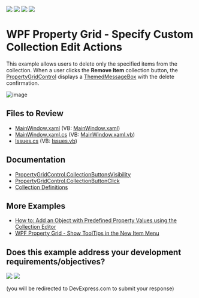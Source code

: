 <!-- default badges list -->
![](https://img.shields.io/endpoint?url=https://codecentral.devexpress.com/api/v1/VersionRange/556756726/22.2.1%2B)
[![](https://img.shields.io/badge/Open_in_DevExpress_Support_Center-FF7200?style=flat-square&logo=DevExpress&logoColor=white)](https://supportcenter.devexpress.com/ticket/details/T1123398)
[![](https://img.shields.io/badge/📖_How_to_use_DevExpress_Examples-e9f6fc?style=flat-square)](https://docs.devexpress.com/GeneralInformation/403183)
[![](https://img.shields.io/badge/💬_Leave_Feedback-feecdd?style=flat-square)](#does-this-example-address-your-development-requirementsobjectives)
<!-- default badges end -->
# WPF Property Grid - Specify Custom Collection Edit Actions

This example allows users to delete only the specified items from the collection. When a user clicks the **Remove Item** collection button, the [PropertyGridControl](https://docs.devexpress.com/WPF/DevExpress.Xpf.PropertyGrid.PropertyGridControl) displays a [ThemedMessageBox](https://docs.devexpress.com/WPF/DevExpress.Xpf.Core.ThemedMessageBox) with the delete confirmation.

![image](https://user-images.githubusercontent.com/65009440/197537237-740e6ffa-4878-4349-ba4e-e5032bd899f3.png) 

## Files to Review

- [MainWindow.xaml](./CS/MainWindow.xaml) (VB: [MainWindow.xaml](./VB/MainWindow.xaml))
- [MainWindow.xaml.cs](./CS/MainWindow.xaml.cs) (VB: [MainWindow.xaml.vb](./VB/MainWindow.xaml.vb))
- [Issues.cs](./CS/Issues.cs) (VB: [Issues.vb](./VB/Issues.vb))

## Documentation

- [PropertyGridControl.CollectionButtonsVisibility](https://docs.devexpress.com/WPF/DevExpress.Xpf.PropertyGrid.PropertyGridControl.CollectionButtonsVisibility?v=22.2)
- [PropertyGridControl.CollectionButtonClick](https://docs.devexpress.com/WPF/DevExpress.Xpf.PropertyGrid.PropertyGridControl.CollectionButtonClick?v=22.2)
- [Collection Definitions](https://docs.devexpress.com/WPF/15719/controls-and-libraries/property-grid/property-definitions/collection-definitions)

## More Examples

- [How to: Add an Object with Predefined Property Values using the Collection Editor](https://github.com/DevExpress-Examples/how-to-add-an-object-with-predefined-property-values-using-the-collection-editor-e4855)
- [WPF Property Grid - Show ToolTips in the New Item Menu](https://github.com/DevExpress-Examples/wpf-property-grid-show-tooltips-in-new-item-menu)
<!-- feedback -->
## Does this example address your development requirements/objectives?

[<img src="https://www.devexpress.com/support/examples/i/yes-button.svg"/>](https://www.devexpress.com/support/examples/survey.xml?utm_source=github&utm_campaign=wpf-property-grid-specify-custom-collection-edit-actions&~~~was_helpful=yes) [<img src="https://www.devexpress.com/support/examples/i/no-button.svg"/>](https://www.devexpress.com/support/examples/survey.xml?utm_source=github&utm_campaign=wpf-property-grid-specify-custom-collection-edit-actions&~~~was_helpful=no)

(you will be redirected to DevExpress.com to submit your response)
<!-- feedback end -->
